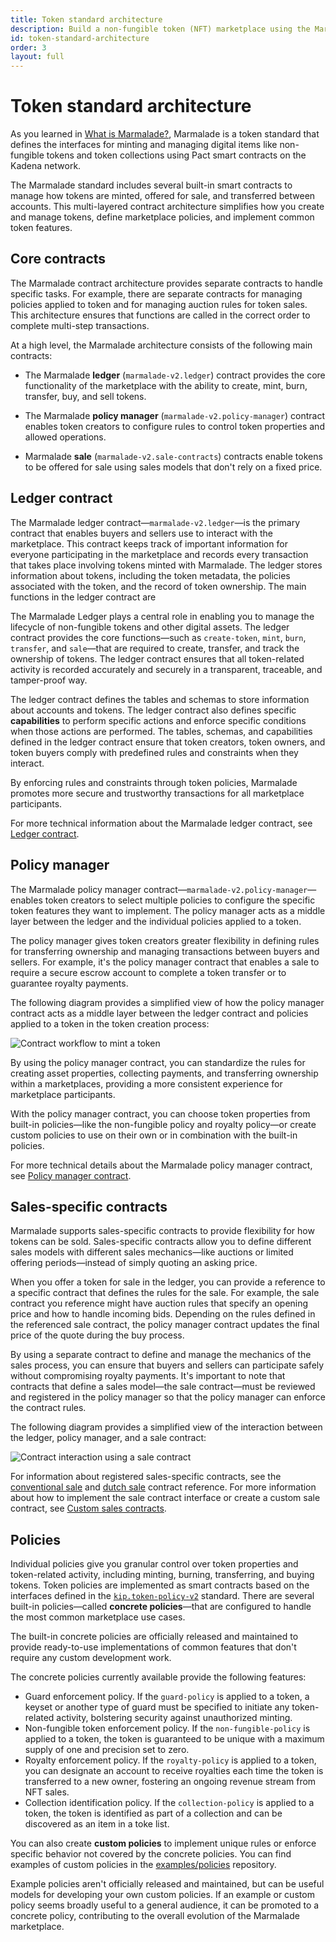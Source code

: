 ```yaml
---
title: Token standard architecture
description: Build a non-fungible token (NFT) marketplace using the Marmalade token standard and Pact smart contracts.
id: token-standard-architecture
order: 3
layout: full
---
```


# Token standard architecture

As you learned in [What is Marmalade?](/reference/marmalade), Marmalade is a token standard that defines the interfaces for minting and managing digital items like non-fungible tokens and token collections using Pact smart contracts on the Kadena network. 

The Marmalade standard includes several built-in smart contracts to manage how tokens are minted, offered for sale, and transferred between accounts. 
This multi-layered contract architecture simplifies how you create and manage tokens, define marketplace policies, and implement common token features.

## Core contracts

The Marmalade contract architecture provides separate contracts to handle specific tasks.
For example, there are separate contracts for managing policies applied to token and for managing auction rules for token sales.
This architecture ensures that functions are called in the correct order to complete multi-step transactions.

At a high level, the Marmalade architecture consists of the following main contracts:

- The Marmalade **ledger** (`marmalade-v2.ledger`) contract provides the core functionality of the marketplace with the ability to create, mint, burn, transfer, buy, and sell tokens. 
  
- The Marmalade **policy manager** (`marmalade-v2.policy-manager`) contract enables token creators to configure rules to control token properties and allowed operations. 

- Marmalade **sale** (`marmalade-v2.sale-contracts`) contracts enable tokens to be offered for sale using sales models that don't rely on a fixed price.

## Ledger contract

The Marmalade ledger contract—`marmalade-v2.ledger`—is the primary contract that enables buyers and sellers use to interact with the marketplace. 
This contract keeps track of important information for everyone participating in the marketplace and records every transaction that takes place involving tokens minted with Marmalade. 
The ledger stores information about tokens, including the token metadata, the policies associated with the token, and the record of token ownership. 
The main functions in the ledger contract are  

The Marmalade Ledger plays a central role in enabling you to manage the lifecycle of non-fungible tokens and other digital assets. 
The ledger contract provides the core functions—such as `create-token`, `mint`, `burn`, `transfer`, and `sale`—that are required to create, transfer, and track the ownership of tokens. 
The ledger contract ensures that all token-related activity is recorded accurately and securely in a transparent, traceable, and tamper-proof way.

The ledger contract defines the tables and schemas to store information about accounts and tokens. 
The ledger contract also defines specific **capabilities** to perform specific actions and enforce specific conditions when those actions are performed. 
The tables, schemas, and capabilities defined in the ledger contract ensure that token creators, token owners, and token buyers comply with predefined rules and constraints when they interact.

By enforcing rules and constraints through token policies, Marmalade promotes more secure and trustworthy transactions for all marketplace participants.

For more technical information about the Marmalade ledger contract, see [Ledger contract](/reference/nft-ref).

## Policy manager

The Marmalade policy manager contract—`marmalade-v2.policy-manager`—enables token creators to select multiple policies to configure the specific token features they want to implement. 
The policy manager acts as a middle layer between the ledger and the individual policies applied to a token. 

The policy manager gives token creators greater flexibility in defining rules for transferring ownership and managing transactions between buyers and sellers.
For example, it's the policy manager contract that enables a sale to require a secure escrow account to complete a token transfer or to guarantee royalty payments.

The following diagram provides a simplified view of how the policy manager contract acts as a middle layer between the ledger contract and policies applied to a token in the token creation process:

![Contract workflow to mint a token](/img/marmalade/mint_flow.png)

By using the policy manager contract, you can standardize the rules for creating asset properties, collecting payments, and transferring ownership within a marketplaces, providing a more consistent experience for marketplace participants.

With the policy manager contract, you can choose token properties from built-in policies—like the non-fungible policy and royalty policy—or create custom policies to use on their own or in combination with the built-in policies.

For more technical details about the Marmalade policy manager contract, see [Policy manager contract](/reference/marmalade/policy-manager).

## Sales-specific contracts

Marmalade supports sales-specific contracts to provide flexibility for how tokens can be sold.
Sales-specific contracts allow you to define different sales models with different sales mechanics—like auctions or limited offering periods—instead of simply quoting an asking price.

When you offer a token for sale in the ledger, you can provide a reference to a specific contract that defines the rules for the sale. 
For example, the sale contract you reference might have auction rules that specify an opening price and how to handle incoming bids.
Depending on the rules defined in the referenced sale contract, the policy manager contract updates the final price of the quote during the buy process. 

By using a separate contract to define and manage the mechanics of the sales process, you can ensure that buyers and sellers can participate safely without compromising royalty payments. 
It's important to note that contracts that define a sales model—the sale contract—must be reviewed and registered in the policy manager so that the policy manager can enforce the contract rules.

The following diagram provides a simplified view of the interaction between the ledger, policy manager, and a sale contract:

![Contract interaction using a sale contract](/img/marmalade/offer-sale-contracts-workflow.png)

For information about registered sales-specific contracts, see the [conventional sale](/reference/marmalade/conventional-sale) and [dutch sale](/reference/marmalade/dutch-sale) contract reference.
For more information about how to implement the sale contract interface or create a custom sale contract, see [Custom sales contracts](/reference/marmalade/custom-sale).

## Policies

Individual policies give you granular control over token properties and token-related activity, including minting, burning, transferring, and buying tokens.
Token policies are implemented as smart contracts based on the interfaces defined in the [`kip.token-policy-v2`](https://github.com/kadena-io/marmalade/blob/main/pact/kip/token-policy-v2.pact) standard.
There are several built-in policies—called **concrete policies**—that are configured to handle the most common marketplace use cases. 

The built-in concrete policies are officially released and maintained to provide ready-to-use implementations of common features that don't require any custom development work.

The concrete policies currently available provide the following features:

- Guard enforcement policy.
  If the `guard-policy` is applied to a token, a keyset or another type of guard must be specified to initiate any token-related activity, bolstering security against unauthorized minting.
- Non-fungible token enforcement policy.
  If the `non-fungible-policy` is applied to a token, the token is guaranteed to be unique with a maximum supply of one and precision set to zero.
- Royalty enforcement policy.
  If the `royalty-policy` is applied to a token, you can designate an account to receive royalties each time the token is transferred to a new owner, fostering an ongoing revenue stream from NFT sales.
- Collection identification policy.
  If the `collection-policy` is applied to a token, the token is identified as part of a collection and can be discovered as an item in a toke list.

You can also create **custom policies** to implement unique rules or enforce specific behavior not covered by the concrete policies.
You can find examples of custom policies in the [examples/policies](https://github.com/kadena-io/marmalade/tree/main/examples/policies) repository.

Example policies aren't officially released and maintained, but can be useful models for developing your own custom policies.
If an example or custom policy seems broadly useful to a general audience, it can be promoted to a concrete policy, contributing to the overall evolution of the Marmalade marketplace.
